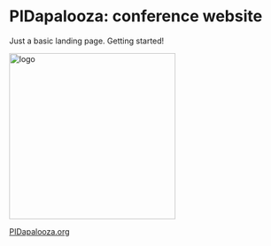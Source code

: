 # PIDapalooza: conference website

Just a basic landing page. Getting started!

<img src ="https://cdn.rawgit.com/pidapalooza/website/master/source/images/logo.svg" width="300px" alt="logo" />

[PIDapalooza.org](http://pidapalooza.org)

